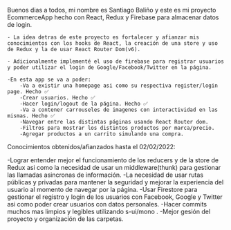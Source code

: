 Buenos dias a todos, mi nombre es Santiago Baliño y este es mi proyecto EcommerceApp hecho con React, Redux y Firebase para almacenar datos de login.

    - La idea detras de este proyecto es fortalecer y afianzar mis conocimientos con los hooks de React, la creación de una store y uso de Redux y la de usar React Router Dom(v6).

    - Adicionalmente implementé el uso de firebase para registrar usuarios y poder utilizar el login de Google/Facebook/Twitter en la página.

    -En esta app se va a poder:
        -Va a existir una homepage asi como su respectiva register/login page. Hecho ✅
        -Crear usuarios. Hecho ✅
        -Hacer login/logout de la página. Hecho ✅
        -Va a contener carrouseles de imagenes con interactividad en las mismas. Hecho ✅
        -Navegar entre las distintas páginas usando React Router dom.
        -Filtros para mostrar los distintos productos por marca/precio.
        -Agregar productos a un carrito simulando una compra.

Conocimientos obtenidos/afianzados hasta el 02/02/2022:

-Lograr entender mejor el funcionamiento de los reducers y de la store de Redux asi como la necesidad de usar un middleware(thunk) para gestionar las llamadas asincronas de información.
-La necesidad de usar rutas públicas y privadas para mantener la seguridad y mejorar la experiencia del usuario al momento de navegar por la página.
-Usar Firestore para gestionar el registro y login de los usuarios con Facebook, Google y Twitter asi como poder crear usuarios con datos personales.
-Hacer commits muchos mas limpios y legibles utilizando s-ui/mono .
-Mejor gesión del proyecto y organización de las carpetas.
